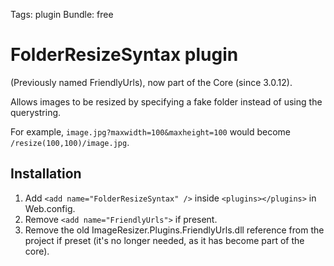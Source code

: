 Tags: plugin
Bundle: free

# FolderResizeSyntax plugin

(Previously named FriendlyUrls), now part of the Core (since 3.0.12).

Allows images to be resized by specifying a fake folder instead of using the querystring.

For example, `image.jpg?maxwidth=100&maxheight=100` would become `/resize(100,100)/image.jpg`. 

## Installation

1. Add `<add name="FolderResizeSyntax" />` inside `<plugins></plugins>` in Web.config. 
2. Remove `<add name="FriendlyUrls">` if present. 
3. Remove the old ImageResizer.Plugins.FriendlyUrls.dll reference from the project if preset (it's no longer needed, as it has become part of the core).